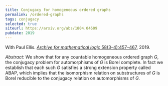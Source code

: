 ```yaml
---
title: Conjugacy for homogeneous ordered graphs
permalink: /ordered-graphs
tags: conjugacy
selected: true
siteurl: https://arxiv.org/abs/1804.04609
pubdate: 2019
---
```


With Paul Ellis. [*Archive for mathematical logic* 58(3–4):457–467](https://dx.doi.org/10.1007/s00153-018-0645-0), 2019.<!--more-->

*Abstract*: We show that for any countable homogeneous ordered graph $G$, the conjugacy problem for automorphisms of $G$ is Borel complete. In fact we establish that each such $G$ satisfies a strong extension property called ABAP, which implies that the isomorphism relation on substructures of $G$ is Borel reducible to the conjugacy relation on automorphisms of $G$.
